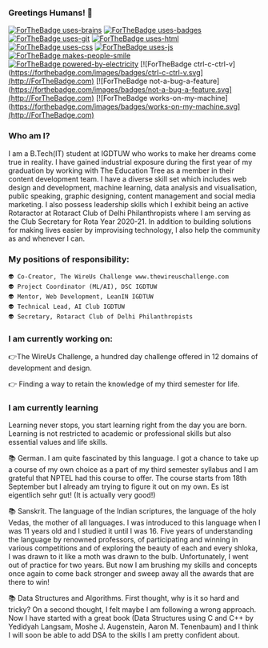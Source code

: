 ### Greetings Humans! 👋

<!--
**pooja-gera/pooja-gera** is a ✨ _special_ ✨ repository because its `README.md` (this file) appears on your GitHub profile.

Here are some ideas to get you started:

- 🔭 I’m currently working on ...
- 🌱 I’m currently learning ...
- 👯 I’m looking to collaborate on ...
- 🤔 I’m looking for help with ...
- 💬 Ask me about ...
- 📫 How to reach me: ...
- 😄 Pronouns: ...
- ⚡ Fun fact: ...
-->
[![ForTheBadge uses-brains](https://forthebadge.com/images/badges/uses-brain.svg)](http://ForTheBadge.com)
[![ForTheBadge uses-badges](http://ForTheBadge.com/images/badges/uses-badges.svg)](http://ForTheBadge.com)
[![ForTheBadge uses-git](http://ForTheBadge.com/images/badges/uses-git.svg)](https://GitHub.com/)
[![ForTheBadge uses-html](http://ForTheBadge.com/images/badges/uses-html.svg)](http://ForTheBadge.com)
[![ForTheBadge uses-css](http://ForTheBadge.com/images/badges/uses-css.svg)](http://ForTheBadge.com)
[![ForTheBadge uses-js](http://ForTheBadge.com/images/badges/uses-js.svg)](http://ForTheBadge.com)
[![ForTheBadge makes-people-smile](http://ForTheBadge.com/images/badges/makes-people-smile.svg)](http://ForTheBadge.com)
[![ForTheBadge powered-by-electricity](http://ForTheBadge.com/images/badges/powered-by-electricity.svg)](http://ForTheBadge.com)
[![ForTheBadge ctrl-c-ctrl-v](https://forthebadge.com/images/badges/ctrl-c-ctrl-v.svg](http://ForTheBadge.com)
[![ForTheBadge not-a-bug-a-feature](https://forthebadge.com/images/badges/not-a-bug-a-feature.svg](http://ForTheBadge.com)
[![ForTheBadge works-on-my-machine](https://forthebadge.com/images/badges/works-on-my-machine.svg](http://ForTheBadge.com)


### Who am I? 

I am a B.Tech(IT) student at IGDTUW who works to make her dreams come true in reality.
I have gained industrial exposure during the first year of my graduation by working with The Education Tree as a member in their content development team.
I have a diverse skill set which includes web design and development, machine learning, data analysis and visualisation, public speaking, graphic designing, content management and social media marketing.
I also possess leadership skills which I exhibit being an active Rotaractor at Rotaract Club of Delhi Philanthropists where I am serving as the Club Secretary for Rota Year 2020-21.
In addition to building solutions for making lives easier by improvising technology, I also help the community as and whenever I can. 

### My positions of responsibility: 

    👽 Co-Creator, The WireUs Challenge www.thewireuschallenge.com 
    👽 Project Coordinator (ML/AI), DSC IGDTUW
    👽 Mentor, Web Development, LeanIN IGDTUW
    👽 Technical Lead, AI Club IGDTUW
    👽 Secretary, Rotaract Club of Delhi Philanthropists


### I am currently working on:
   :point_right:The WireUs Challenge, a hundred day challenge offered in 12 domains of development and design.
   
   :point_right: Finding a way to retain the knowledge of my third semester for life.
   
### I am currently learning 
   
   Learning never stops, you start learning right from the day you are born. Learning is not restricted to academic or professional skills but also essential values and life   skills.
   
   📚 German. I am quite fascinated by this language. I got a chance to take up a course of my own choice as a part of my third semester syllabus and I am grateful that NPTEL had this course to offer. The course starts from 18th September but I already am trying to figure it out on my own. Es ist eigentlich sehr gut! (It is actually very good!)
   
   📚 Sanskrit. The language of the Indian scriptures, the language of the holy Vedas, the mother of all languages. I was introduced to this language when I was 11 years old and I studied it until I was 16. Five years of understanding the language by renowned professors, of participating and winning in various competitions and of exploring the beauty of each and every shloka, I was drawn to it like a moth was drawn to the bulb. Unfortunately, I went out of practice for two years. But now I am brushing my skills and concepts once again to come back stronger and sweep away all the awards that are there to win! 
   
   📚 Data Structures and Algorithms. First thought, why is it so hard and tricky? On a second thought, I felt maybe I am following a wrong approach. Now I have started with a great book (Data Structures using C and C++ by Yedidyah Langsam, Moshe J. Augenstein, Aaron M. Tenenbaum) and I think I will soon be able to add DSA to the skills I am pretty confident about. 
   
   
